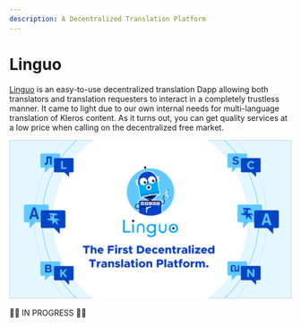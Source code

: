 ```yaml
---
description: A Decentralized Translation Platform
---
```


# Linguo

[Linguo](https://linguo.kleros.io/) is an easy-to-use decentralized translation Dapp allowing both translators and translation requesters to interact in a completely trustless manner. It came to light due to our own internal needs for multi-language translation of Kleros content. As it turns out, you can get quality services at a low price when calling on the decentralized free market.

![](../../.gitbook/assets/image%20%283%29.png)

🚧👷 IN PROGRESS 👷🚧

